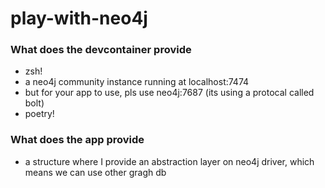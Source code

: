 # play-with-neo4j

### What does the devcontainer provide

* zsh!
* a neo4j community instance running at localhost:7474
* but for your app to use, pls use neo4j:7687 (its using a protocal called bolt)
* poetry!

### What does the app provide

* a structure where I provide an abstraction layer on neo4j driver, which means we can use other gragh db
